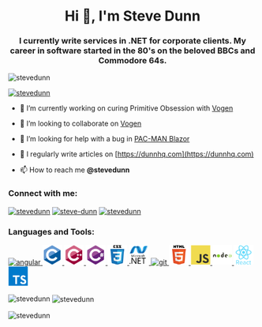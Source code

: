 <h1 align="center">Hi 👋, I'm Steve Dunn</h1>
<h3 align="center">I currently write services in .NET for corporate clients. My career in software started in the 80's on the beloved BBCs and Commodore 64s.</h3>

<p align="left"> <img src="https://komarev.com/ghpvc/?username=stevedunn&label=Profile%20views&color=0e75b6&style=flat" alt="stevedunn" /> </p>

<p align="left"> <a href="https://twitter.com/stevedunn" target="blank"><img src="https://img.shields.io/twitter/follow/stevedunn?logo=twitter&style=for-the-badge" alt="stevedunn" /></a> </p>

- 🔭 I’m currently working on curing Primitive Obsession with [Vogen](https://github.com/SteveDunn/Vogen)

- 👯 I’m looking to collaborate on [Vogen](https://github.com/SteveDunn/Vogen)

- 🤝 I’m looking for help with a bug in [PAC-MAN Blazor](https://github.com/SteveDunn/PacManBlazor/issues/2)

- 📝 I regularly write articles on [https://dunnhq.com](https://dunnhq.com)

- 📫 How to reach me **@stevedunn**

<h3 align="left">Connect with me:</h3>
<p align="left">
<a href="https://twitter.com/stevedunn" target="blank"><img align="center" src="https://raw.githubusercontent.com/rahuldkjain/github-profile-readme-generator/master/src/images/icons/Social/twitter.svg" alt="stevedunn" height="30" width="40" /></a>
<a href="https://stackoverflow.com/users/steve-dunn" target="blank"><img align="center" src="https://raw.githubusercontent.com/rahuldkjain/github-profile-readme-generator/master/src/images/icons/Social/stack-overflow.svg" alt="steve-dunn" height="30" width="40" /></a>
<a href="https://www.leetcode.com/stevedunn" target="blank"><img align="center" src="https://raw.githubusercontent.com/rahuldkjain/github-profile-readme-generator/master/src/images/icons/Social/leet-code.svg" alt="stevedunn" height="30" width="40" /></a>
</p>

<h3 align="left">Languages and Tools:</h3>
<p align="left"> <a href="https://angular.io" target="_blank" rel="noreferrer"> <img src="https://angular.io/assets/images/logos/angular/angular.svg" alt="angular" width="40" height="40"/> </a> <a href="https://www.cprogramming.com/" target="_blank" rel="noreferrer"> <img src="https://raw.githubusercontent.com/devicons/devicon/master/icons/c/c-original.svg" alt="c" width="40" height="40"/> </a> <a href="https://www.w3schools.com/cpp/" target="_blank" rel="noreferrer"> <img src="https://raw.githubusercontent.com/devicons/devicon/master/icons/cplusplus/cplusplus-original.svg" alt="cplusplus" width="40" height="40"/> </a> <a href="https://www.w3schools.com/cs/" target="_blank" rel="noreferrer"> <img src="https://raw.githubusercontent.com/devicons/devicon/master/icons/csharp/csharp-original.svg" alt="csharp" width="40" height="40"/> </a> <a href="https://www.w3schools.com/css/" target="_blank" rel="noreferrer"> <img src="https://raw.githubusercontent.com/devicons/devicon/master/icons/css3/css3-original-wordmark.svg" alt="css3" width="40" height="40"/> </a> <a href="https://dotnet.microsoft.com/" target="_blank" rel="noreferrer"> <img src="https://raw.githubusercontent.com/devicons/devicon/master/icons/dot-net/dot-net-original-wordmark.svg" alt="dotnet" width="40" height="40"/> </a> <a href="https://git-scm.com/" target="_blank" rel="noreferrer"> <img src="https://www.vectorlogo.zone/logos/git-scm/git-scm-icon.svg" alt="git" width="40" height="40"/> </a> <a href="https://www.w3.org/html/" target="_blank" rel="noreferrer"> <img src="https://raw.githubusercontent.com/devicons/devicon/master/icons/html5/html5-original-wordmark.svg" alt="html5" width="40" height="40"/> </a> <a href="https://developer.mozilla.org/en-US/docs/Web/JavaScript" target="_blank" rel="noreferrer"> <img src="https://raw.githubusercontent.com/devicons/devicon/master/icons/javascript/javascript-original.svg" alt="javascript" width="40" height="40"/> </a> <a href="https://nodejs.org" target="_blank" rel="noreferrer"> <img src="https://raw.githubusercontent.com/devicons/devicon/master/icons/nodejs/nodejs-original-wordmark.svg" alt="nodejs" width="40" height="40"/> </a> <a href="https://reactjs.org/" target="_blank" rel="noreferrer"> <img src="https://raw.githubusercontent.com/devicons/devicon/master/icons/react/react-original-wordmark.svg" alt="react" width="40" height="40"/> </a> <a href="https://www.typescriptlang.org/" target="_blank" rel="noreferrer"> <img src="https://raw.githubusercontent.com/devicons/devicon/master/icons/typescript/typescript-original.svg" alt="typescript" width="40" height="40"/> </a> </p>

<p><img align="left" src="https://github-readme-stats.vercel.app/api/top-langs?username=stevedunn&show_icons=true&locale=en&layout=compact" alt="stevedunn" /></p>

<p>&nbsp;<img align="center" src="https://github-readme-stats.vercel.app/api?username=stevedunn&show_icons=true&locale=en" alt="stevedunn" /></p>

<p><img align="center" src="https://github-readme-streak-stats.herokuapp.com/?user=stevedunn&" alt="stevedunn" /></p>
